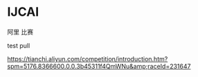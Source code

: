 # IJCAI

阿里 比赛

test pull
 
https://tianchi.aliyun.com/competition/introduction.htm?spm=5176.8366600.0.0.3b45311f4QmWNu&amp;raceId=231647
